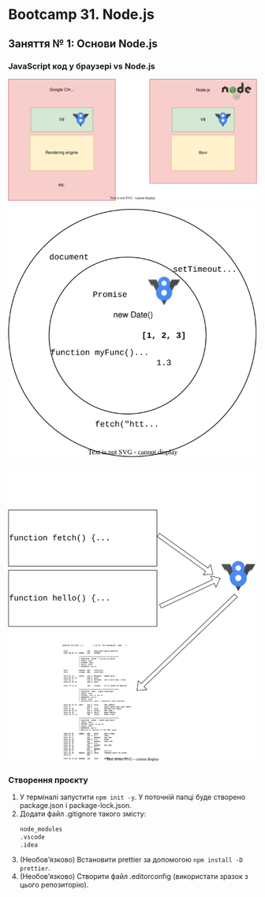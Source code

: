 # Bootcamp 31. Node.js

## Заняття № 1: Основи Node.js

### JavaScript код у браузері vs Node.js

![Chrome vs Node.js Components](./lesson_1/images/chrome_vs_node_components.svg)

![Runtime vs Language](./lesson_1/images/runtime_vs_language.svg)

![V8 pipeline](./lesson_1/images/v8_pipeline.svg)

### Створення проєкту

1. У терміналі запустити `npm init -y`. У поточній папці буде створено package.json і package-lock.json.
2. Додати файл .gitignore такого змісту:
   ```
   node_modules
   .vscode
   .idea
   ```
3. (Необовʼязково) Встановити prettier за допомогою `npm install -D prettier`.
4. (Необовʼязково) Створити файл .editorconfig (використати зразок з цього репозиторію).
